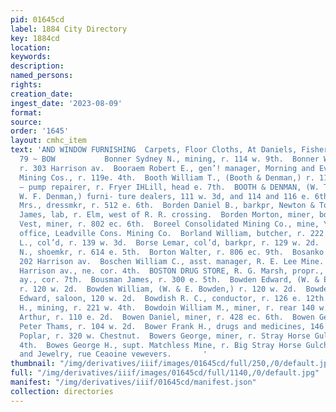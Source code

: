 ```yaml
---
pid: 01645cd
label: 1884 City Directory
key: 1884cd
location: 
keywords: 
description: 
named_persons: 
rights: 
creation_date: 
ingest_date: '2023-08-09'
format: 
source: 
order: '1645'
layout: cmhc_item
text: 'AND WINDOW FURNISHING  Carpets, Floor Cloths, At Daniels, Fisher & Smith’s.  BON
  79 ~ BOW           Bonner Sydney N., mining, r. 114 w. 9th.  Bonner W. Sewell, clk,
  r. 303 Harrison av.  Booraem Robert E., gen’! manager, Morning and Evening Star
  Mining Cos., r. 119e. 4th.  Booth William T., (Booth & Denman,) r. 116 e. 6th.  Booth
  — pump repairer, r. Fryer IHLill, head e. 7th.  BOOTH & DENMAN, (W. T. Booth and
  W. F. Denman,) furni- ture dealers, 111 w. 3d, and 114 and 116 e. 6th.  Borah Jennie
  Mrs., dressmkr, r. 512 e. 6th.  Borden Daniel B., barkpr, Newton & Tourny.  Borden
  James, lab, r. Elm, west of R. R. crossing.  Borden Morton, miner, bds. 606 e. 6th.  Borden
  Vest, miner, r. 802 ec. 6th.  Boreel Consolidated Mining Co., mine, Yankee Hill,
  office, Leadville Cons. Mining Co.  Borland William, butcher, r. 222 e. 3d.  Borras
  L., col’d, r. 139 w. 3d.  Borse Lemar, col’d, barkpr, r. 129 w. 2d.  Borst Thomas
  N., shoemkr, r. 614 e. 5th.  Borton Walter, r. 806 ec. 9th.  Bosanko 8. A., physician,
  202 Harrison av.  Boschen William C., asst. manager, R. E. Lee Mine.  Boston Block,
  Harrison av., ne. cor. 4th.  BOSTON DRUG STORE, R. G. Marsh, propr., 616 Harrison
  ay., cor. 7th.  Bousman James, r. 300 e. 5th.  Bowden Edward, (W. & E. Bowden,)
  r. 120 w. 2d.  Bowden William, (W. & E. Bowden,) r. 120 w. 2d.  Bowden William and
  Edward, saloon, 120 w. 2d.  Bowdish R. C., conductor, r. 126 e. 12th.  Bowdoin Daniel
  H., mining, r. 221 w. 4th.  Bowdoin William M., miner, r. rear 140 w. 5th.  Bowen
  Arthur, r. 110 e. 2d.  Bowen Daniel, miner, r. 428 ec. 6th.  Bowen George, yardman,
  Peter Thams, r. 104 w. 2d.  Bower Frank H., drugs and medicines, 146 e. 6th, cor.
  Poplar, r. 320 w. Chestnut.  Bowers George, miner, r. Stray Horse Gulch, head e.
  4th.  Bowes George H., supt. Matchless Mine, r. Big Stray Horse Gulch.  Watches
  and Jewelry, rue Ceaoine vewevers.       '
thumbnail: "/img/derivatives/iiif/images/01645cd/full/250,/0/default.jpg"
full: "/img/derivatives/iiif/images/01645cd/full/1140,/0/default.jpg"
manifest: "/img/derivatives/iiif/01645cd/manifest.json"
collection: directories
---
```

